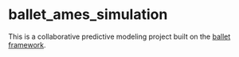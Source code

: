 # ballet_ames_simulation

This is a collaborative predictive modeling project built on the [ballet framework](https://github.com/HDI-Project/ballet).
